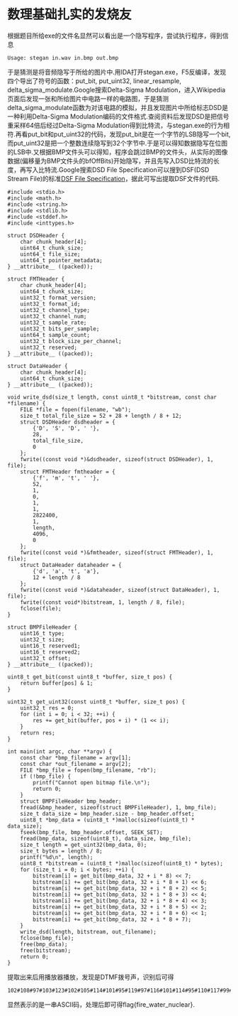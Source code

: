 # 数理基础扎实的发烧友

根据题目所给exe的文件名显然可以看出是一个隐写程序，尝试执行程序，得到信息
```
Usage: stegan in.wav in.bmp out.bmp
```
于是猜测是将音频隐写于所给的图片中.用IDA打开stegan.exe，F5反编译，发现四个导出了符号的函数：put_bit, put_uint32, linear_resample, delta_sigma_modulate.Google搜索Delta-Sigma Modulation，进入Wikipedia页面后发现一张和所给图片中电路一样的电路图，于是猜测delta_sigma_modulate函数为对该电路的模拟，并且发现图片中所给标志DSD是一种利用Delta-Sigma Modulation编码的文件格式.查阅资料后发现DSD是把信号重采样64倍后经过Delta-Sigma Modulation得到比特流，与stegan.exe的行为相符.再看put_bit和put_uint32的代码，发现put_bit是在一个字节的LSB隐写一个bit,而put_uint32是把一个整数连续隐写到32个字节中.于是可以得知数据隐写在位图的LSB中.又根据BMP文件头可以得知，程序会跳过BMP的文件头，从实际的图像数据(偏移量为BMP文件头的bfOffBits)开始隐写，并且先写入DSD比特流的长度，再写入比特流.Google搜索DSD File Specification可以搜到DSF(DSD Stream File)的标准[DSF File Specification](https://dsd-guide.com/sites/default/files/white-papers/DSFFileFormatSpec_E.pdf)，据此可写出提取DSF文件的代码.
```
#include <stdio.h>
#include <math.h>
#include <string.h>
#include <stdlib.h>
#include <stddef.h>
#include <inttypes.h>

struct DSDHeader {
    char chunk_header[4];
    uint64_t chunk_size;
    uint64_t file_size;
    uint64_t pointer_metadata;
} __attribute__ ((packed));

struct FMTHeader {
    char chunk_header[4];
    uint64_t chunk_size;
    uint32_t format_version;
    uint32_t format_id;
    uint32_t channel_type;
    uint32_t channel_num;
    uint32_t sample_rate;
    uint32_t bits_per_sample;
    uint64_t sample_count;
    uint32_t block_size_per_channel;
    uint32_t reserved;
} __attribute__ ((packed));

struct DataHeader {
    char chunk_header[4];
    uint64_t chunk_size;
} __attribute__ ((packed));

void write_dsd(size_t length, const uint8_t *bitstream, const char *filename) {
    FILE *file = fopen(filename, "wb");
    size_t total_file_size = 52 + 28 + length / 8 + 12;
    struct DSDHeader dsdheader = {
        {'D', 'S', 'D', ' '},
        28,
        total_file_size,
        0
    };
    fwrite((const void *)&dsdheader, sizeof(struct DSDHeader), 1, file);
    struct FMTHeader fmtheader = {
        {'f', 'm', 't', ' '},
        52,
        1,
        0,
        1,
        1,
        2822400,
        1,
        length,
        4096,
        0
    };
    fwrite((const void *)&fmtheader, sizeof(struct FMTHeader), 1, file);
    struct DataHeader dataheader = {
        {'d', 'a', 't', 'a'},
        12 + length / 8
    };
    fwrite((const void *)&dataheader, sizeof(struct DataHeader), 1, file);
    fwrite((const void*)bitstream, 1, length / 8, file);
    fclose(file);
}

struct BMPFileHeader {
    uint16_t type;
    uint32_t size;
    uint16_t reserved1;
    uint16_t reserved2;
    uint32_t offset;
} __attribute__ ((packed));

uint8_t get_bit(const uint8_t *buffer, size_t pos) {
    return buffer[pos] & 1;
}

uint32_t get_uint32(const uint8_t *buffer, size_t pos) {
    uint32_t res = 0;
    for (int i = 0; i < 32; ++i) {
        res += get_bit(buffer, pos + i) * (1 << i);
    }
    return res;
}

int main(int argc, char **argv) {
    const char *bmp_filename = argv[1];
    const char *out_filename = argv[2];
    FILE *bmp_file = fopen(bmp_filename, "rb");
    if (!bmp_file) {
        printf("Cannot open bitmap file.\n");
        return 0;
    }
    struct BMPFileHeader bmp_header;
    fread(&bmp_header, sizeof(struct BMPFileHeader), 1, bmp_file);
    size_t data_size = bmp_header.size - bmp_header.offset;
    uint8_t *bmp_data = (uint8_t *)malloc(sizeof(uint8_t) * data_size);
    fseek(bmp_file, bmp_header.offset, SEEK_SET);
    fread(bmp_data, sizeof(uint8_t), data_size, bmp_file);
    size_t length = get_uint32(bmp_data, 0);
    size_t bytes = length / 8;
    printf("%d\n", length);
    uint8_t *bitstream = (uint8_t *)malloc(sizeof(uint8_t) * bytes);
    for (size_t i = 0; i < bytes; ++i) {
        bitstream[i] = get_bit(bmp_data, 32 + i * 8) << 7;
        bitstream[i] += get_bit(bmp_data, 32 + i * 8 + 1) << 6;
        bitstream[i] += get_bit(bmp_data, 32 + i * 8 + 2) << 5;
        bitstream[i] += get_bit(bmp_data, 32 + i * 8 + 3) << 4;
        bitstream[i] += get_bit(bmp_data, 32 + i * 8 + 4) << 3;
        bitstream[i] += get_bit(bmp_data, 32 + i * 8 + 5) << 2;
        bitstream[i] += get_bit(bmp_data, 32 + i * 8 + 6) << 1;
        bitstream[i] += get_bit(bmp_data, 32 + i * 8 + 7);
    }
    write_dsd(length, bitstream, out_filename);
    fclose(bmp_file);
    free(bmp_data);
    free(bitstream);
    return 0;
}
```

提取出来后用播放器播放，发现是DTMF拨号声，识别后可得
```
102#108#97#103#123#102#105#114#101#95#119#97#116#101#114#95#110#117#99#108#101#97#114#125
```
显然表示的是一串ASCII码，处理后即可得flag{fire_water_nuclear}.